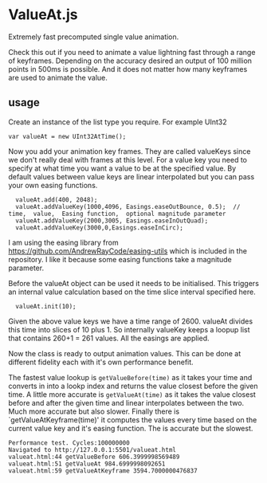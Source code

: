 # ValueAt.js
Extremely fast precomputed single value animation.

Check this out if you need to animate a value lightning fast through a range of keyframes.
Depending on the accuracy desired an output of 100 million points in 500ms is possible.
And it does not matter how many keyframes are used to animate the value.

##  usage

Create an instance of the list type you require.
For example UInt32

```
var valueAt = new UInt32AtTime();
```

Now you add your animation key frames. They are called valueKeys since we don't really deal with frames at this level.
For a value key you need to specify at what time you want a value to be at the specified value.
By default values between value keys are linear interpolated but you can pass your own easing functions.

```
  valueAt.add(400, 2048);
  valueAt.addValueKey(1000,4096, Easings.easeOutBounce, 0.5);  //  time,  value,  Easing function,  optional magnitude parameter
  valueAt.addValueKey(2000,3005, Easings.easeInOutQuad);
  valueAt.addValueKey(3000,0,Easings.easeInCirc);
```

I am using the easing library from https://github.com/AndrewRayCode/easing-utils which is included in the repository.
I like it because some easing functions take a magnitude parameter.

Before the valueAt object can be used it needs to be initialised. This triggers an internal value calculation based on the time slice interval specified here.

```
  valueAt.init(10);
```

Given the above value keys we have a time range of 2600. valueAt divides this time into slices of 10 plus 1.
So internally valueKey keeps a loopup list that contains 260+1 = 261 values. All the easings are applied.

Now the class is ready to output animation values. This can be done at different fidelity each with it's own performance benefit.

The fastest value lookup is `getValueBefore(time)` as it takes your time and converts in into a lookp index and returns the value closest before the given time.
A little more accurate is `getValueAt(time)` as it takes the value closest before and after the given time and linear interpolates between the two. Much more accurate but also slower.
Finally there is `getValueAtKeyframe(time)' it computes the values every time based on the current value key and it's easing function. The is accurate but the slowest.

```
Performance test. Cycles:100000000
Navigated to http://127.0.0.1:5501/valueat.html
valueat.html:44 getValueBefore 606.3999998569489
valueat.html:51 getValueAt 984.6999998092651
valueat.html:59 getValueAtKeyframe 3594.7000000476837
```
